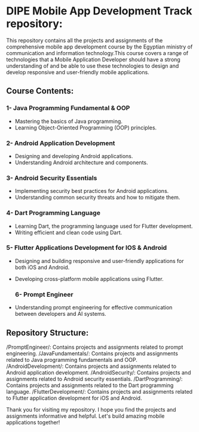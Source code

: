 # DIPE Mobile App Development Track repository:
This repository contains all the projects and assignments of the comprehensive mobile app development course by the Egyptian ministry of communication and information technology.This course covers a range of technologies that a Mobile Application Developer should have a strong understanding of and be able to use these technologies to design and develop responsive and user-friendly mobile applications. 

## Course Contents:
 
### 1- Java Programming Fundamental & OOP

- Mastering the basics of Java programming.
- Learning Object-Oriented Programming (OOP) principles.

### 2- Android Application Development

- Designing and developing Android applications.
- Understanding Android architecture and components.

### 3- Android Security Essentials

- Implementing security best practices for Android applications.
- Understanding common security threats and how to mitigate them.

### 4- Dart Programming Language

- Learning Dart, the programming language used for Flutter development.
- Writing efficient and clean code using Dart.

### 5- Flutter Applications Development for IOS & Android

- Designing and building responsive and user-friendly applications for both iOS and Android.
- Developing cross-platform mobile applications using Flutter.

  ### 6- Prompt Engineer

- Understanding prompt engineering for effective communication between developers and AI systems.


## Repository Structure:
/PromptEngineer/: Contains projects and assignments related to prompt engineering.
/JavaFundamentals/: Contains projects and assignments related to Java programming fundamentals and OOP.
/AndroidDevelopment/: Contains projects and assignments related to Android application development.
/AndroidSecurity/: Contains projects and assignments related to Android security essentials.
/DartProgramming/: Contains projects and assignments related to the Dart programming language.
/FlutterDevelopment/: Contains projects and assignments related to Flutter application development for iOS and Android.


Thank you for visiting my repository. I hope you find the projects and assignments informative and helpful. Let's build amazing mobile applications together!
